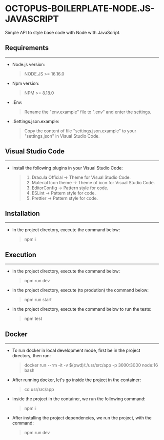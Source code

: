 # OCTOPUS-BOILERPLATE-NODE.JS-JAVASCRIPT

Simple API to style base code with Node with JavaScript.

## Requirements

---

- Node.js version:

  > NODE.JS >= 16.16.0

- Npm version:

  > NPM >= 8.18.0

- .Env:

  > Rename the "env.example" file to ".env" and enter the settings.

- .Settings.json.example:
  > Copy the content of file "settings.json.example" to your
  > "settings.json" in Visual Studio Code.

## Visual Studio Code

---

- Install the following plugins in your Visual Studio Code:

  > 1. Dracula Official -> Theme for Visual Studio Code.
  > 2. Material Icon theme -> Theme of icon for Visual Studio Code.
  > 3. EditorConfig -> Pattern style for code.
  > 4. ESLint -> Pattern style for code.
  > 5. Prettier -> Pattern style for code.

## Installation

---

- In the project directory, execute the command below:
  > npm i

## Execution

---

- In the project directory, execute the command below:

  > npm run dev

- In the project directory, execute (to prodution) the command below:

  > npm run start

- In the project directory, execute the command below to run the tests:
  > npm test

## Docker

---

- To run docker in local development mode, first be in the project directory, then run:

  > docker run --rm -it -v $(pwd)/:/usr/src/app -p 3000:3000 node:16 bash

- After running docker, let's go inside the project in the container:

  > cd usr/src/app

- Inside the project in the container, we run the following command:

  > npm i

- After installing the project dependencies, we run the project, with the command:

  > npm run dev
